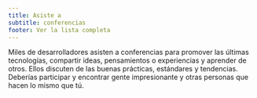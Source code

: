 ```yaml
---
title: Asiste a
subtitle: conferencias
footer: Ver la lista completa
---
```


Miles de desarrolladores asisten a conferencias para promover las últimas tecnologías, compartir ideas, pensamientos o experiencias y aprender de otros. Ellos discuten de las buenas prácticas, estándares y tendencias.
Deberías participar y encontrar gente impresionante y otras personas que hacen lo mismo que tú.